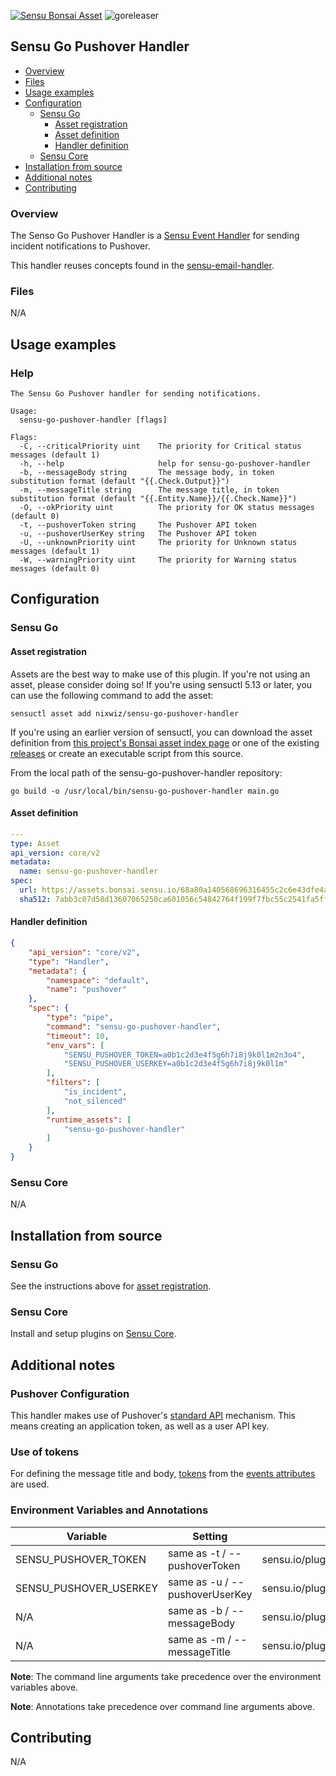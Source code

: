 [![Sensu Bonsai Asset](https://img.shields.io/badge/Bonsai-Download%20Me-brightgreen.svg?colorB=89C967&logo=sensu)](https://bonsai.sensu.io/assets/nixwiz/sensu-go-pushover-handler)
![goreleaser](https://github.com/nixwiz/sensu-go-pushover-handler/workflows/goreleaser/badge.svg)

## Sensu Go Pushover Handler

- [Overview](#overview)
- [Files](#files)
- [Usage examples](#usage-examples)
- [Configuration](#configuration)
  - [Sensu Go](#sensu-go)
    - [Asset registration](#asset-registration)
    - [Asset definition](#asset-definition)
    - [Handler definition](#handler-definition)
  - [Sensu Core](#sensu-core)
- [Installation from source](#installation-from-source)
- [Additional notes](#additional-notes)
- [Contributing](#contributing)

### Overview

The Senso Go Pushover Handler is a [Sensu Event Handler][1] for sending incident notifications to Pushover.

This handler reuses concepts found in the [sensu-email-handler][5].

### Files

N/A

## Usage examples

### Help

```
The Sensu Go Pushover handler for sending notifications.

Usage:
  sensu-go-pushover-handler [flags]

Flags:
  -C, --criticalPriority uint    The priority for Critical status messages (default 1)
  -h, --help                     help for sensu-go-pushover-handler
  -b, --messageBody string       The message body, in token substitution format (default "{{.Check.Output}}")
  -m, --messageTitle string      The message title, in token substitution format (default "{{.Entity.Name}}/{{.Check.Name}}")
  -O, --okPriority uint          The priority for OK status messages (default 0)
  -t, --pushoverToken string     The Pushover API token
  -u, --pushoverUserKey string   The Pushover API token
  -U, --unknownPriority uint     The priority for Unknown status messages (default 1)
  -W, --warningPriority uint     The priority for Warning status messages (default 0)
```

## Configuration
### Sensu Go
#### Asset registration

Assets are the best way to make use of this plugin. If you're not using an asset, please consider doing so! If you're using sensuctl 5.13 or later, you can use the following command to add the asset: 

`sensuctl asset add nixwiz/sensu-go-pushover-handler`

If you're using an earlier version of sensuctl, you can download the asset definition from [this project's Bonsai asset index page][7] or one of the existing [releases][3] or create an executable script from this source.

From the local path of the sensu-go-pushover-handler repository:
```
go build -o /usr/local/bin/sensu-go-pushover-handler main.go
```

#### Asset definition

```yaml
---
type: Asset
api_version: core/v2
metadata:
  name: sensu-go-pushover-handler
spec:
  url: https://assets.bonsai.sensu.io/68a80a140568696316455c2c6e43dfe4af472c67/sensu-go-pushover-handler_0.4.0_linux_amd64.tar.gz
  sha512: 7abb3c07d58d13607065250ca601056c54842764f199f7fbc55c2541fa5ffd9996c795063b81eef06de11d3067dbbafd9af5dbd937f257c6e55c2d5462c24f45
```

#### Handler definition

```json
{
    "api_version": "core/v2",
    "type": "Handler",
    "metadata": {
        "namespace": "default",
        "name": "pushover"
    },
    "spec": {
        "type": "pipe",
        "command": "sensu-go-pushover-handler",
        "timeout": 10,
        "env_vars": [
            "SENSU_PUSHOVER_TOKEN=a0b1c2d3e4f5g6h7i8j9k0l1m2n3o4",
            "SENSU_PUSHOVER_USERKEY=a0b1c2d3e4f5g6h7i8j9k0l1m"
        ],
        "filters": [
            "is_incident",
            "not_silenced"
        ],
        "runtime_assets": [
            "sensu-go-pushover-handler"
        ]
    }
}

```

### Sensu Core

N/A

## Installation from source

### Sensu Go

See the instructions above for [asset registration][9].

### Sensu Core

Install and setup plugins on [Sensu Core][8].

## Additional notes

### Pushover Configuration

This handler makes use of Pushover's [standard API][2] mechanism. This means creating an application token, as well as
a user API key.

### Use of tokens

For defining the message title and body, [tokens][4] from the [events attributes][6] are used.

### Environment Variables and Annotations

|Variable|Setting|Annotation|
|--------------------|-------|------|
|SENSU_PUSHOVER_TOKEN| same as -t / --pushoverToken|sensu.io/plugins/pushover/config/pushoverToken|
|SENSU_PUSHOVER_USERKEY|same as -u / --pushoverUserKey|sensu.io/plugins/pushover/config/pushoverUserKey|
|N/A|same as -b / --messageBody|sensu.io/plugins/pushover/config/messageBody|
|N/A|same as -m / --messageTitle|sensu.io/plugins/pushover/config/messageTitle|

**Note**: The command line arguments take precedence over the environment variables above.

**Note**: Annotations take precedence over command line arguments above.

## Contributing

N/A

[1]: https://docs.sensu.io/sensu-go/latest/reference/handlers/#how-do-sensu-handlers-work
[2]: https://pushover.net/api
[3]: https://github.com/nixwiz/sensu-go-pushover-handler/releases
[4]: https://docs.sensu.io/sensu-go/latest/reference/tokens/#sensu-token-specification
[5]: https://github.com/sensu/sensu-email-handler
[6]: https://docs.sensu.io/sensu-go/latest/reference/events/#attributes
[7]: https://bonsai.sensu.io/assets/nixwiz/sensu-go-pushover-handler
[8]: https://docs.sensu.io/sensu-core/latest/installation/installing-plugins/
[9]: #asset-registration
